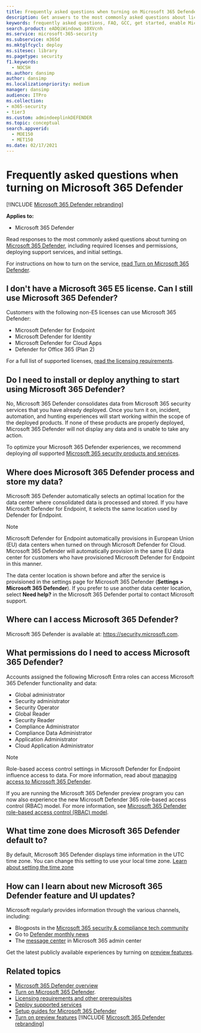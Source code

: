 ```yaml
---
title: Frequently asked questions when turning on Microsoft 365 Defender
description: Get answers to the most commonly asked questions about licensing, permissions, initial settings, and other products and services related to enabling Microsoft 365 Defender
keywords: frequently asked questions, FAQ, GCC, get started, enable Microsoft 365 Defender, Microsoft 365 Defender, M365, security, data location, required permissions, license eligibility, settings page
search.product: eADQiWindows 10XVcnh
ms.service: microsoft-365-security
ms.subservice: m365d
ms.mktglfcycl: deploy
ms.sitesec: library
ms.pagetype: security
f1.keywords: 
  - NOCSH
ms.author: dansimp
author: dansimp
ms.localizationpriority: medium
manager: dansimp
audience: ITPro
ms.collection: 
- m365-security
- tier3
ms.custom: admindeeplinkDEFENDER
ms.topic: conceptual
search.appverid: 
  - MOE150
  - MET150
ms.date: 02/17/2021
---
```


# Frequently asked questions when turning on Microsoft 365 Defender

[!INCLUDE [Microsoft 365 Defender rebranding](../includes/microsoft-defender.md)]


**Applies to:**

- Microsoft 365 Defender

Read responses to the most commonly asked questions about turning on [Microsoft 365 Defender](microsoft-365-defender.md), including required licenses and permissions, deploying support services, and initial settings.

For instructions on how to turn on the service, [read Turn on Microsoft 365 Defender](m365d-enable.md).

## I don't have a Microsoft 365 E5 license. Can I still use Microsoft 365 Defender?

Customers with the following non-E5 licenses can use Microsoft 365 Defender:

- Microsoft Defender for Endpoint
- Microsoft Defender for Identity
- Microsoft Defender for Cloud Apps
- Defender for Office 365 (Plan 2)

For a full list of supported licenses, [read the licensing requirements](prerequisites.md#licensing-requirements).

## Do I need to install or deploy anything to start using Microsoft 365 Defender?

No, Microsoft 365 Defender consolidates data from Microsoft 365 security services that you have already deployed. Once you turn it on, incident, automation, and hunting experiences will start working within the scope of the deployed products. If none of these products are properly deployed, Microsoft 365 Defender will not display any data and is unable to take any action.

To optimize your Microsoft 365 Defender experiences, we recommend deploying *all* supported [Microsoft 365 security products and services](deploy-supported-services.md).

## Where does Microsoft 365 Defender process and store my data?

Microsoft 365 Defender automatically selects an optimal location for the data center where consolidated data is processed and stored. If you have Microsoft Defender for Endpoint, it selects the same location used by Defender for Endpoint.

> [!NOTE]
> Microsoft Defender for Endpoint automatically provisions in European Union (EU) data centers when turned on through Microsoft Defender for Cloud. Microsoft 365 Defender will automatically provision in the same EU data center for customers who have provisioned Microsoft Defender for Endpoint in this manner.

The data center location is shown before and after the service is provisioned in the settings page for Microsoft 365 Defender (**Settings > Microsoft 365 Defender**). If you prefer to use another data center location, select **Need help?** in the Microsoft 365 Defender portal to contact Microsoft support.

## Where can I access Microsoft 365 Defender?

Microsoft 365 Defender is available at: <a href="https://go.microsoft.com/fwlink/p/?linkid=2077139" target="_blank"><https://security.microsoft.com></a>.

## What permissions do I need to access Microsoft 365 Defender?

Accounts assigned the following Microsoft Entra roles can access Microsoft 365 Defender functionality and data:

- Global administrator
- Security administrator
- Security Operator
- Global Reader
- Security Reader
- Compliance Administrator
- Compliance Data Administrator
- Application Administrator
- Cloud Application Administrator

> [!NOTE]
> Role-based access control settings in Microsoft Defender for Endpoint influence access to data. For more information, read about [managing access to Microsoft 365 Defender](m365d-permissions.md).
>
> If you are running the Microsoft 365 Defender preview program you can now also experience the new Microsoft Defender 365 role-based access control (RBAC) model. For more information, see [Microsoft 365 Defender role-based access control (RBAC) model](./manage-rbac.md).

## What time zone does Microsoft 365 Defender default to?

By default, Microsoft 365 Defender displays time information in the UTC time zone. You can change this setting to use your local time zone. [Learn about setting the time zone](m365d-time-zone.md)

## How can I learn about new Microsoft 365 Defender feature and UI updates?

Microsoft regularly provides information through the various channels, including:

- Blogposts in the [Microsoft 365 security & compliance tech community](https://techcommunity.microsoft.com/t5/microsoft-365-defender-blog/bg-p/MicrosoftThreatProtectionBlog)
- Go to [Defender monthly news](https://aka.ms/defendernews)
- The [message center](../../admin/manage/message-center.md) in Microsoft 365 admin center


Get the latest publicly available experiences by turning on [preview features](preview.md).

## Related topics

- [Microsoft 365 Defender overview](microsoft-365-defender.md)
- [Turn on Microsoft 365 Defender](m365d-enable.md).
- [Licensing requirements and other prerequisites](prerequisites.md)
- [Deploy supported services](deploy-supported-services.md)
- [Setup guides for Microsoft 365 Defender](deploy-configure-m365-defender.md)
- [Turn on preview features](preview.md)
[!INCLUDE [Microsoft 365 Defender rebranding](../../includes/defender-m3d-techcommunity.md)]
